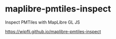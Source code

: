 # maplibre-pmtiles-inspect
Inspect PMTiles with MapLibre GL JS

https://wipfli.github.io/maplibre-pmtiles-inspect
